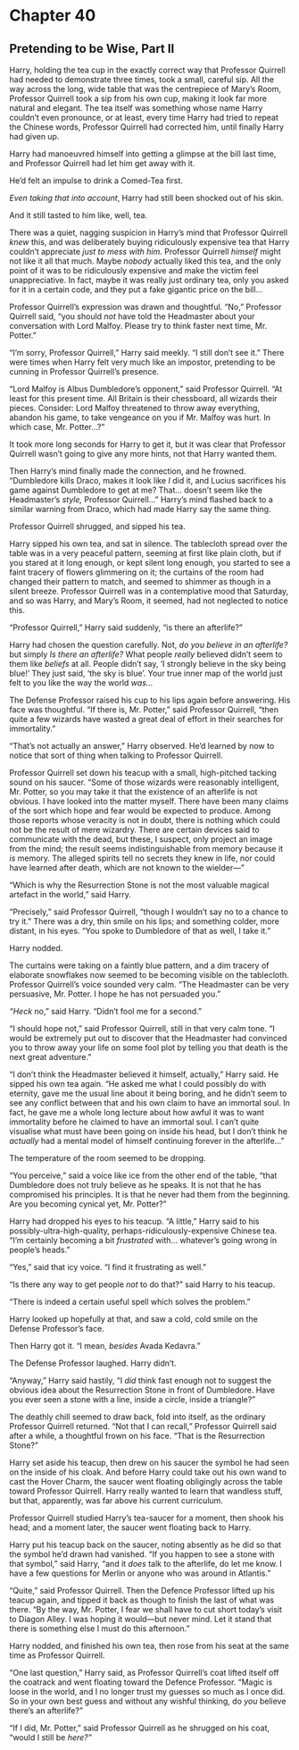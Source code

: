 # Chapter 40
## Pretending to be Wise, Part Ⅱ

Harry, holding the tea cup in the exactly correct way that Professor Quirrell had needed to demonstrate three times, took a small, careful sip. All the way across the long, wide table that was the centrepiece of Mary’s Room, Professor Quirrell took a sip from his own cup, making it look far more natural and elegant. The tea itself was something whose name Harry couldn’t even pronounce, or at least, every time Harry had tried to repeat the Chinese words, Professor Quirrell had corrected him, until finally Harry had given up.

Harry had manoeuvred himself into getting a glimpse at the bill last time, and Professor Quirrell had let him get away with it.

He’d felt an impulse to drink a Comed-Tea first.

*Even taking that into account*, Harry had still been shocked out of his skin.

And it still tasted to him like, well, tea.

There was a quiet, nagging suspicion in Harry’s mind that Professor Quirrell *knew* this, and was deliberately buying ridiculously expensive tea that Harry couldn’t appreciate *just to mess with him.* Professor Quirrell *himself* might not like it all that much. Maybe *nobody* actually liked this tea, and the only point of it was to be ridiculously expensive and make the victim feel unappreciative. In fact, maybe it was really just ordinary tea, only you asked for it in a certain code, and they put a fake gigantic price on the bill…

Professor Quirrell’s expression was drawn and thoughtful. “No,” Professor Quirrell said, “you should *not* have told the Headmaster about your conversation with Lord Malfoy. Please try to think faster next time, Mr. Potter.”

“I’m sorry, Professor Quirrell,” Harry said meekly. “I still don’t see it.” There were times when Harry felt very much like an impostor, pretending to be cunning in Professor Quirrell’s presence.

“Lord Malfoy is Albus Dumbledore’s opponent,” said Professor Quirrell. “At least for this present time. All Britain is their chessboard, all wizards their pieces. Consider: Lord Malfoy threatened to throw away everything, abandon his game, to take vengeance on you if Mr. Malfoy was hurt. In which case, Mr. Potter…?”

It took more long seconds for Harry to get it, but it was clear that Professor Quirrell wasn’t going to give any more hints, not that Harry wanted them.

Then Harry’s mind finally made the connection, and he frowned. “Dumbledore kills Draco, makes it look like *I* did it, and Lucius sacrifices his game against Dumbledore to get at me? That… doesn’t seem like the Headmaster’s *style,* Professor Quirrell…” Harry’s mind flashed back to a similar warning from Draco, which had made Harry say the same thing.

Professor Quirrell shrugged, and sipped his tea.

Harry sipped his own tea, and sat in silence. The tablecloth spread over the table was in a very peaceful pattern, seeming at first like plain cloth, but if you stared at it long enough, or kept silent long enough, you started to see a faint tracery of flowers glimmering on it; the curtains of the room had changed their pattern to match, and seemed to shimmer as though in a silent breeze. Professor Quirrell was in a contemplative mood that Saturday, and so was Harry, and Mary’s Room, it seemed, had not neglected to notice this.

“Professor Quirrell,” Harry said suddenly, “is there an afterlife?”

Harry had chosen the question carefully. Not, *do you believe in an afterlife?* but simply *Is there an afterlife?* What people *really* believed didn’t seem to them like *beliefs* at all. People didn’t say, ‘I strongly believe in the sky being blue!’ They just said, ‘the sky is blue’. Your true inner map of the world just felt to you like the way the world *was…*

The Defense Professor raised his cup to his lips again before answering. His face was thoughtful. “If there is, Mr. Potter,” said Professor Quirrell, “then quite a few wizards have wasted a great deal of effort in their searches for immortality.”

“That’s not actually an answer,” Harry observed. He’d learned by now to notice that sort of thing when talking to Professor Quirrell.

Professor Quirrell set down his teacup with a small, high-pitched tacking sound on his saucer. “Some of those wizards were reasonably intelligent, Mr. Potter, so you may take it that the existence of an afterlife is not obvious. I have looked into the matter myself. There have been many claims of the sort which hope and fear would be expected to produce. Among those reports whose veracity is not in doubt, there is nothing which could not be the result of mere wizardry. There are certain devices said to communicate with the dead, but these, I suspect, only project an image from the mind; the result seems indistinguishable from memory because it *is* memory. The alleged spirits tell no secrets they knew in life, nor could have learned after death, which are not known to the wielder—”

“Which is why the Resurrection Stone is not the most valuable magical artefact in the world,” said Harry.

“Precisely,” said Professor Quirrell, “though I wouldn’t say no to a chance to try it.” There was a dry, thin smile on his lips; and something colder, more distant, in his eyes. “You spoke to Dumbledore of that as well, I take it.”

Harry nodded.

The curtains were taking on a faintly blue pattern, and a dim tracery of elaborate snowflakes now seemed to be becoming visible on the tablecloth. Professor Quirrell’s voice sounded very calm. “The Headmaster can be very persuasive, Mr. Potter. I hope he has not persuaded you.”

*“Heck* no,” said Harry. “Didn’t fool me for a second.”

“I should hope not,” said Professor Quirrell, still in that very calm tone. “I would be extremely put out to discover that the Headmaster had convinced you to throw away your life on some fool plot by telling you that death is the next great adventure.”

“I don’t think the Headmaster believed it himself, actually,” Harry said. He sipped his own tea again. “He asked me what I could possibly do with eternity, gave me the usual line about it being boring, and he didn’t seem to see any conflict between that and his own claim to have an immortal soul. In fact, he gave me a whole long lecture about how awful it was to want immortality before he claimed to have an immortal soul. I can’t quite visualise what must have been going on inside his head, but I don’t think he *actually* had a mental model of himself continuing forever in the afterlife…”

The temperature of the room seemed to be dropping.

“You perceive,” said a voice like ice from the other end of the table, “that Dumbledore does not truly believe as he speaks. It is not that he has compromised his principles. It is that he never had them from the beginning. Are you becoming cynical yet, Mr. Potter?”

Harry had dropped his eyes to his teacup. “A little,” Harry said to his possibly-ultra-high-quality, perhaps-ridiculously-expensive Chinese tea. “I’m certainly becoming a bit *frustrated* with… whatever’s going wrong in people’s heads.”

“Yes,” said that icy voice. “I find it frustrating as well.”

“Is there any way to get people *not* to do that?” said Harry to his teacup.

“There is indeed a certain useful spell which solves the problem.”

Harry looked up hopefully at that, and saw a cold, cold smile on the Defense Professor’s face.

Then Harry got it. “I mean, *besides* Avada Kedavra.”

The Defense Professor laughed. Harry didn’t.

“Anyway,” Harry said hastily, “I *did* think fast enough not to suggest the obvious idea about the Resurrection Stone in front of Dumbledore. Have you ever seen a stone with a line, inside a circle, inside a triangle?”

The deathly chill seemed to draw back, fold into itself, as the ordinary Professor Quirrell returned. “Not that I can recall,” Professor Quirrell said after a while, a thoughtful frown on his face. “That is the Resurrection Stone?”

Harry set aside his teacup, then drew on his saucer the symbol he had seen on the inside of his cloak. And before Harry could take out his own wand to cast the Hover Charm, the saucer went floating obligingly across the table toward Professor Quirrell. Harry really wanted to learn that wandless stuff, but that, apparently, was far above his current curriculum.

Professor Quirrell studied Harry’s tea-saucer for a moment, then shook his head; and a moment later, the saucer went floating back to Harry.

Harry put his teacup back on the saucer, noting absently as he did so that the symbol he’d drawn had vanished. “If you happen to see a stone with that symbol,” said Harry, “and it *does* talk to the afterlife, do let me know. I have a few questions for Merlin or anyone who was around in Atlantis.”

“Quite,” said Professor Quirrell. Then the Defence Professor lifted up his teacup again, and tipped it back as though to finish the last of what was there. “By the way, Mr. Potter, I fear we shall have to cut short today’s visit to Diagon Alley. I was hoping it would—but never mind. Let it stand that there is something else I must do this afternoon.”

Harry nodded, and finished his own tea, then rose from his seat at the same time as Professor Quirrell.

“One last question,” Harry said, as Professor Quirrell’s coat lifted itself off the coatrack and went floating toward the Defence Professor. “Magic is loose in the world, and I no longer trust my guesses so much as I once did. So in your own best guess and without any wishful thinking, do *you* believe there’s an afterlife?”

“If I did, Mr. Potter,” said Professor Quirrell as he shrugged on his coat, “would I still be *here?”* 